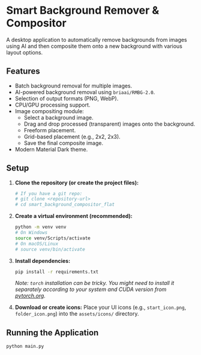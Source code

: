 # Smart Background Remover & Compositor

A desktop application to automatically remove backgrounds from images using AI and then composite them onto a new background with various layout options.

## Features

*   Batch background removal for multiple images.
*   AI-powered background removal using `briaai/RMBG-2.0`.
*   Selection of output formats (PNG, WebP).
*   CPU/GPU processing support.
*   Image compositing module:
    *   Select a background image.
    *   Drag and drop processed (transparent) images onto the background.
    *   Freeform placement.
    *   Grid-based placement (e.g., 2x2, 2x3).
    *   Save the final composite image.
*   Modern Material Dark theme.

## Setup

1.  **Clone the repository (or create the project files):**
    ```bash
    # If you have a git repo:
    # git clone <repository-url>
    # cd smart_background_compositor_flat
    ```

2.  **Create a virtual environment (recommended):**
    ```bash
    python -m venv venv
    # On Windows
    source venv/Scripts/activate
    # On macOS/Linux
    # source venv/bin/activate
    ```

3.  **Install dependencies:**
    ```bash
    pip install -r requirements.txt
    ```
    *Note: `torch` installation can be tricky. You might need to install it separately according to your system and CUDA version from [pytorch.org](https://pytorch.org/get-started/locally/).*

4.  **Download or create icons:**
    Place your UI icons (e.g., `start_icon.png`, `folder_icon.png`) into the `assets/icons/` directory.

## Running the Application

```bash
python main.py